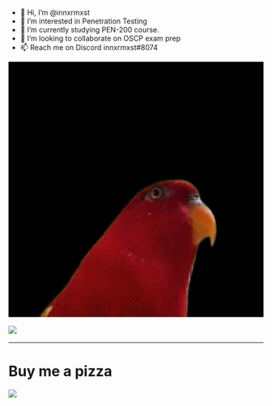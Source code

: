 - 👋 Hi, I’m @innxrmxst
- 👀 I’m interested in Penetration Testing
- 🌱 I’m currently studying PEN-200 course.
- 💞️ I’m looking to collaborate on OSCP exam prep
- 📫 Reach me on Discord innxrmxst#8074


![](https://raw.githubusercontent.com/innxrmxst/innxrmxst/main/x.gif)


![](https://komarev.com/ghpvc/?username=innxrmxst&label=PROFILE+VIEWS&color=red)

---

# Buy me a pizza
<a href="https://www.buymeacoffee.com/1nnxrmxst"><img src="https://img.buymeacoffee.com/button-api/?text=Buy me a pizza?&emoji=&slug=1nnxrmxst&button_colour=b86e19&font_colour=ffffff&font_family=Poppins&outline_colour=ffffff&coffee_colour=FFDD00" /></a>

<!---
hello there :)
--->
